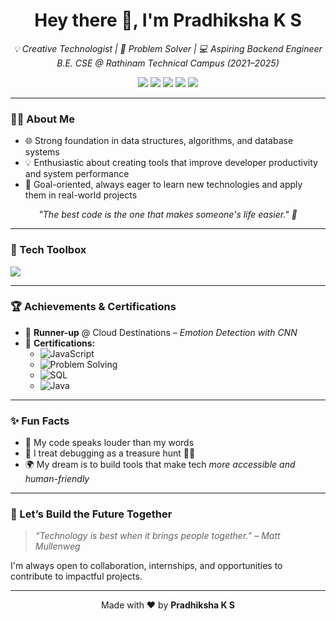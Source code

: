 <h1 align="center">Hey there 👋, I'm Pradhiksha K S</h1>
<p align="center">
  <em>💡 Creative Technologist | 🧠 Problem Solver | 💻 Aspiring Backend Engineer</em><br>
  <em>B.E. CSE @ Rathinam Technical Campus (2021–2025)</em>
</p>

<p align="center">
  <a href="mailto:pradhikshaks2504@gmail.com"><img src="https://img.shields.io/badge/Email-pradhikshaks2504@gmail.com-red?style=flat-square&logo=gmail"></a>
  <a href="https://linkedin.com/in/pradhikshaks2504"><img src="https://img.shields.io/badge/LinkedIn-pradhikshaks2504-blue?style=flat-square&logo=linkedin"></a>
  <a href="https://github.com/pradhiksha2504"><img src="https://img.shields.io/badge/GitHub-pradhiksha2504-black?style=flat-square&logo=github"></a>
  <a href="https://leetcode.com/pradhikshaks"><img src="https://img.shields.io/badge/LeetCode-pradhikshaks-orange?style=flat-square&logo=leetcode"></a>
  <a href="https://www.hackerrank.com/pradhiksha04"><img src="https://img.shields.io/badge/HackerRank-pradhiksha04-brightgreen?style=flat-square&logo=hackerrank"></a>
</p>

---

### 👩‍💻 About Me
 - 🌐 Strong foundation in data structures, algorithms, and database systems
 - 💡 Enthusiastic about creating tools that improve developer productivity and system performance
 - 🎯 Goal-oriented, always eager to learn new technologies and apply them in real-world projects
<p align="center">
 <em>"The best code is the one that makes someone's life easier." 💙</em>
</p>

---

### 🔧 Tech Toolbox

<p>
  <img src="https://skillicons.dev/icons?i=python,go,js,java,html,css,bootstrap,fastapi,mysql,postgresql,git,github,ansible" />
</p>

---



### 🏆 Achievements & Certifications

- 🥈 **Runner-up** @ Cloud Destinations – *Emotion Detection with CNN*
- 📜 **Certifications:**
  - ![JavaScript](https://img.shields.io/badge/Meta-JavaScript-blue?style=flat-square&logo=javascript)
  - ![Problem Solving](https://img.shields.io/badge/HackerRank-Problem_Solving-green?style=flat-square&logo=hackerrank)
  - ![SQL](https://img.shields.io/badge/HackerRank-SQL-green?style=flat-square&logo=databricks)
  - ![Java](https://img.shields.io/badge/HackerRank-Java-green?style=flat-square&logo=java)

---

### ✨ Fun Facts

- 🔐 My code speaks louder than my words
- 🧩 I treat debugging as a treasure hunt 🕵️‍♀️
- 🌍 My dream is to build tools that make tech *more accessible and human-friendly*

---

### 🌱 Let’s Build the Future Together

> *“Technology is best when it brings people together.” – Matt Mullenweg*

I'm always open to collaboration, internships, and opportunities to contribute to impactful projects.

---

<p align="center">Made with ❤️ by <b>Pradhiksha K S</b></p>
